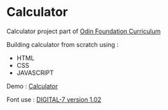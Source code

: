 # Calculator
Calculator project part of [Odin Foundation Curriculum](https://www.theodinproject.com/lessons/foundations-calculator)

Building calculator from scratch using :
- HTML
- CSS
- JAVASCRIPT

Demo : [Calculator](https://rakuzo.github.io/Calculator/)

Font use : 
[DIGITAL-7 version 1.02](http://www.styleseven.com/)
